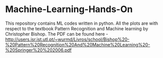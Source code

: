 # Machine-Learning-Hands-On
This repository contains ML codes written in python.
All the plots are with respect to the textbook Pattern Recognition and Machine learning by Christopher Bishop.
The PDF can be found here  - http://users.isr.ist.utl.pt/~wurmd/Livros/school/Bishop%20-%20Pattern%20Recognition%20And%20Machine%20Learning%20-%20Springer%20%202006.pdf


